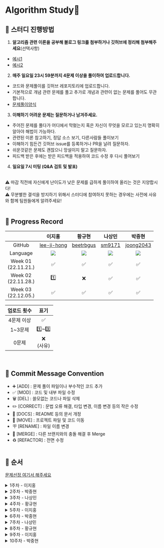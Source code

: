 # Algorithm Study📝

## 📍 스터디 진행방법
1. <b>알고리즘 관련 이론을 공부해 블로그 링크를 첨부하거나 깃허브에 정리해 첨부해주세요</b>(선택사항)
  - [예시1](https://gmlwjd9405.github.io/2018/05/06/algorithm-bubble-sort.html )
  - [예시2](https://github.com/AlgorismTest/coding-test-study/tree/main/%EC%9D%B4%EC%A7%80%ED%99%8D/%EA%B0%9C%EB%85%90%EC%A0%95%EB%A6%AC/1%EC%A3%BC%EC%B0%A8)

2. <b>매주 일요일 23시 59분까지 <b>4문제</b> 이상을 풀이하여 업로드합니다.</b>
  - 코드와 문제풀이를 깃허브 레포지토리에 업로드합니다. 
  - 기본적으로 개념 관련 문제를 풀고 추가로 개념과 관련이 없는 문제를 풀어도 무관합니다.
  - [문제풀이양식](https://github.com/AlgorismTest/coding-test-study/blob/main/solution%20template.md)
3. <b>이해하기 어려운 문제는 질문하거나 남겨주세요.</b>
  - 주어진 문제를 풀다가 어디에서 막혔는지 혹은 자신이 무엇을 모르고 있는지 명확히 알아야 해법이 가능하다.
  - 관련된 이론 참고하기, 정답 소스 보기, 다른사람들 풀이보기
  - 이해하기 힘든건 깃허브 issue를 등록하거나 PR을 날려 질문하자.
  - 쉬운것같은 문제도 괜찮으니 망설이지 말고 질문하자.
  - 피드백 받은 후에는 받은 피드백을 적용하여 코드 수정 후 다시 풀어보기
4. <b>일요일 7시 미팅 (Q&A 검토 및 발표)</b>
</br>
⚠️ 마감 직전에 자신에게 난이도가 낮은 문제를 급하게 풀이하여 올리는 것은 지양합시다!</br>
⚠️ 무분별한 결석을 방지하기 위해서 스터디에 참여하지 못하는 경우에는 사전에 사유와 함께 팀원들에게 알려주세요!
<br></br>

## 📍 Progress Record
| | 이지홍 | 황규현 | 나상민 | 박중현 |
| :---: | :---: | :---: | :---: | :---: |
| GitHub | [lee-ji-hong](https://github.com/lee-ji-hong) | [beetrbgus](https://github.com/beetrbgus) | [sm9171](https://github.com/sm9171) | [joong2043](https://github.com/joong2043) |
| Language | <img src="https://img.shields.io/badge/Javascript-yellow?style=for-the-badge-square&logo=Javascript&logoColor=F7DF1E"/> | <img src="https://img.shields.io/badge/Java-007396?style=flat-square&logo=Java&logoColor=white"/> | <img src="https://img.shields.io/badge/Java-007396?style=flat-square&logo=Java&logoColor=white"/> | <img src="https://img.shields.io/badge/Java-007396?style=flat-square&logo=Java&logoColor=white"/> |
| Week 01</br>(22.11.21.) | ✅ | ✅ | ✅ | ✅ |
| Week 02</br>(22.11.28.) | 1️⃣ | ❌ | ✅ | ✅ |
| Week 03</br>(22.12.05.) | ✅ | ✅ | ✅ | ✅ |

| 업로드 횟수 | 표기 |
| :---: | :---: |
| 4문제 이상 | ✅ |
| 1~3문제 | 1️⃣~3️⃣ |
| 0문제 | ❌ <br/>(사유) |

<br>

## 📍 Commit Message Convention
- ➕ [ADD] : 문제 풀이 파일이나 부수적인 코드 추가
- ✅ [MOD] : 코드 및 내부 파일 수정
- 🗑 [DEL] : 쓸모없는 코드나 파일 삭제
- ✏️ [CORRECT] : 문법 오류 해결, 타입 변경, 이름 변경 등의 작은 수정
- 📄 [DOCS] : README 등의 문서 개정
- 🚚 [MOVE] : 프로젝트 파일 및 코드 이동
- 🪧 [RENAME] : 파일 이름 변경
- 🔀 [MERGE] : 다른 브랜치와의 충돌 해결 후 Merge
- ♻️ [REFACTOR] : 전면 수정
<br></br>

## 📍 순서

[문제선정 여기서 해주세요](https://patiencelee.tistory.com/1072)

<details>
<summary>1주차 - 이지홍</summary>
<div markdown="1">
- 자료구조 1 (10828,10845)
</div>
<div markdown="2">
- 자료구조 1(연습)(10799,17413)
</div>
</details>
<details>
<summary>2주차 - 박중현</summary>
- 1918, 11656, 1978, 6588
<div markdown="1">
- 자료구조 1(참고)
</div>
<div markdown="2">
- 수학 1
</div>
</details>

<details>
<summary>3주차 - 나상민</summary>
- 1212, 9613, 2745, 11653
<div markdown="1">
- 수학 1(연습)
</div>
<div markdown="2">
- 수학 1(참고)
</div>
</details>

<details>
<summary>4주차 - 황규현</summary>
<div markdown="1">
- 다이나믹 프로그래밍
</div>
<div markdown="2">
- 다이나믹 프로그래밍(연습)
</div>
</details>

<details>
<summary>5주차 - 이지홍</summary>
<div markdown="1">
- 다이나믹 프로그래밍(도전)
</div>
<div markdown="2">
- 브루트 포스
</div>
</details>

<details>
<summary>6주차 - 박중현</summary>
<div markdown="1">
- 브루트 포스 (N과 M)
</div>
<div markdown="2">
- 브루트 포스 (순열)
</div>
</details>

<details>
<summary>7주차 - 나상민</summary>
<div markdown="1">
- 브루트 포스(재귀)
</div>
<div markdown="2">
- 브루트 포스(비트마스크)
</div>
</details>

<details>
<summary>8주차 - 황규현</summary>
<div markdown="1">
- 그래프 1
</div>
<div markdown="2">
- 그래프 1(연습)
</div>
</details>

<details>
<summary>9주차 - 이지홍</summary>
<div markdown="1">
- 그래프 1(도전)
</div>
<div markdown="2">
- BFS
</div>
</details>

<details>
<summary>10주차 - 박중현</summary>
<div markdown="1">
- 트리 1
</div>
</details>

